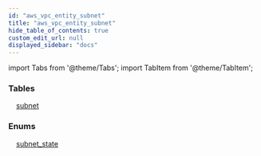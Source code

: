 ```yaml
---
id: "aws_vpc_entity_subnet"
title: "aws_vpc_entity_subnet"
hide_table_of_contents: true
custom_edit_url: null
displayed_sidebar: "docs"
---
```


import Tabs from '@theme/Tabs';
import TabItem from '@theme/TabItem';

<Tabs queryString="view">
  <TabItem value="components" label="Components" default>

### Tables

    [subnet](../../aws/tables/aws_vpc_entity_subnet.Subnet)

### Enums
    [subnet_state](../../aws/enums/aws_vpc_entity_subnet.SubnetState)

</TabItem>
  <TabItem value="code-examples" label="Code examples">

</TabItem>
</Tabs>
